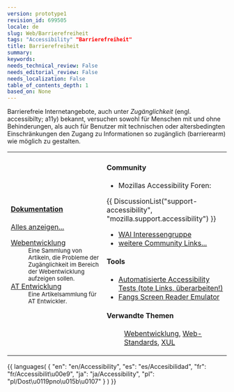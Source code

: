 ```yaml
---
version: prototype1
revision_id: 699505
locale: de
slug: Web/Barrierefreiheit
tags: "Accessibility" "Barrierefreiheit"
title: Barrierefreiheit
summary: 
keywords: 
needs_technical_review: False
needs_editorial_review: False
needs_localization: False
table_of_contents_depth: 1
based_on: None
---
```

<p>Barrierefreie Internetangebote, auch unter <em>Zugänglichkeit</em> (engl. accessibilty; a11y) bekannt, versuchen sowohl für Menschen mit und ohne Behinderungen, als auch für Benutzer mit technischen oder altersbedingten Einschränkungen den Zugang zu Informationen so zugänglich (barrierearm) wie möglich zu gestalten.</p>
<table class="topicpage-table">
 <tbody>
  <tr>
   <td>
    <h4 id="Dokumentation"><a href="/Special:Tags?tag=Barrierefreiheit&amp;language=de" title="Special:Tags?tag=Barrierefreiheit&amp;language=de">Dokumentation</a></h4>
    <p><span class="alllinks"><a href="/Special:Tags?tag=Barrierefreiheit&amp;language=de" title="Special:Tags?tag=Barrierefreiheit&amp;language=de">Alles anzeigen...</a></span></p>
    <dl>
     <dt>
      <a href="/de/Barrierefreiheit/Webentwicklung">Webentwicklung</a></dt>
     <dd>
      <small>Eine Sammlung von Artikeln, die Probleme der Zugänglichkeit im Bereich der Webentwicklung aufzeigen sollen.</small></dd>
     <dt>
      <a href="/de/Barrierefreiheit/AT_Entwicklung" title="AT Development">AT Entwicklung</a></dt>
     <dd>
      <small>Eine Artikelsammlung für AT Entwickler.</small></dd>
    </dl>
   </td>
   <td>
    <h4 id="Community" name="Community">Community</h4>
    <ul>
     <li>Mozillas Accessibility Foren:</li>
    </ul>
    <p>{{ DiscussionList("support-accessibility", "mozilla.support.accessibility") }}</p>
    <ul>
     <li><a class="external" href="http://www.w3.org/WAI/IG/">WAI Interessengruppe</a></li>
     <li><a href="/de/Barrierefreiheit/Community">weitere Community Links...</a></li>
    </ul>
    <h4 id="Tools" name="Tools">Tools</h4>
    <ul>
     <li><a class="external" href="http://www-archive.mozilla.org/quality/embed/plans/accessibility/nsIAccessibleTestPlan.html" title="http://www-archive.mozilla.org/quality/embed/plans/accessibility/nsIAccessibleTestPlan.html">Automatisierte Accessibility Tests (tote Links, überarbeiten!)</a></li>
     <li><a class="external" href="http://www.standards-schmandards.com/index.php?show/fangs">Fangs Screen Reader Emulator</a></li>
    </ul>
    <h4 id="Verwandte_Themen">Verwandte Themen</h4>
    <dl>
     <dd>
      <a href="/de/Webentwicklung">Webentwicklung</a>, <a href="/de/Web-Standards">Web-Standards</a>, <a href="/de/XUL">XUL</a></dd>
    </dl>
   </td>
  </tr>
 </tbody>
</table>
<p>{{ languages( { "en": "en/Accessibility", "es": "es/Accesibilidad", "fr": "fr/Accessibilit\u00e9", "ja": "ja/Accessibility", "pl": "pl/Dost\u0119pno\u015b\u0107" } ) }}</p>

